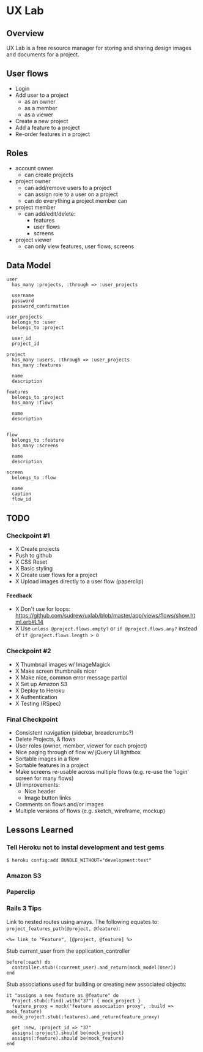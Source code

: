 # UX Lab

## Overview

UX Lab is a free resource manager for storing and sharing design images and documents for a project.

## User flows

* Login
* Add user to a project
  * as an owner
  * as a member
  * as a viewer
* Create a new project
* Add a feature to a project
* Re-order features in a project

## Roles

* account owner
  * can create projects
* project owner
  * can add/remove users to a project
  * can assign role to a user on a project
  * can do everything a project member can
* project member
  * can add/edit/delete:
    * features
    * user flows
    * screens
* project viewer
  * can only view features, user flows, screens

## Data Model

    user
      has_many :projects, :through => :user_projects

      username
      password
      password_confirmation

    user_projects
      belongs_to :user
      belongs_to :project

      user_id
      project_id

    project
      has_many :users, :through => :user_projects
      has_many :features

      name
      description

    features
      belongs_to :project
      has_many :flows

      name
      description


    flow
      belongs_to :feature
      has_many :screens

      name
      description

    screen
      belongs_to :flow

      name
      caption
      flow_id

## TODO

### Checkpoint #1

* X Create projects
* Push to github
* X CSS Reset
* X Basic styling
* X Create user flows for a project
* X Upload images directly to a user flow (paperclip)

#### Feedback

* X Don't use for loops: https://github.com/sudrew/uxlab/blob/master/app/views/flows/show.html.erb#L14
* X Use `unless @project.flows.empty?` or `if @project.flows.any?` instead of `if @project.flows.length > 0`

### Checkpoint #2

* X Thumbnail images w/ ImageMagick
* X Make screen thumbnails nicer
* X Make nice, common error message partial
* X Set up Amazon S3
* X Deploy to Heroku
* X Authentication
* X Testing (RSpec)

### Final Checkpoint

* Consistent navigation (sidebar, breadcrumbs?)
* Delete Projects, & flows
* User roles (owner, member, viewer for each project)
* Nice paging through of flow w/ jQuery UI lightbox
* Sortable images in a flow
* Sortable features in a project
* Make screens re-usable across multiple flows (e.g. re-use the 'login' screen for many flows)
* UI improvements:
  * Nice header
  * Image button links
* Comments on flows and/or images
* Multiple versions of flows (e.g. sketch, wireframe, mockup)

## Lessons Learned

### Tell Heroku not to instal development and test gems

    $ heroku config:add BUNDLE_WITHOUT="development:test"

### Amazon S3

### Paperclip

### Rails 3 Tips

Link to nested routes using arrays. The following equates to: `project_features_path(@project, @feature)`:

    <%= link_to "Feature", [@project, @feature] %>

Stub current_user from the application_controller

    before(:each) do
      controller.stub!(:current_user).and_return(mock_model(User))
    end

Stub associations used for building or creating new associated objects:

    it "assigns a new feature as @feature" do
      Project.stub(:find).with("37") { mock_project }
      feature_proxy = mock('feature association proxy', :build => mock_feature)
      mock_project.stub(:features).and_return(feature_proxy)

      get :new, :project_id => "37"
      assigns(:project).should be(mock_project)
      assigns(:feature).should be(mock_feature)
    end